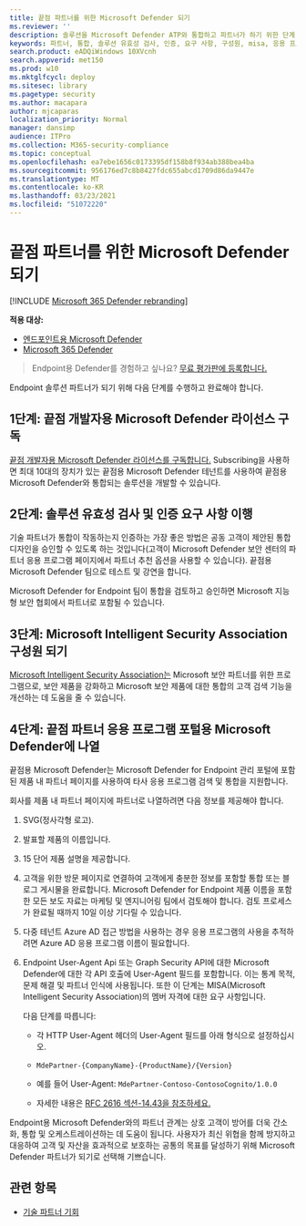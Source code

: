 ```yaml
---
title: 끝점 파트너를 위한 Microsoft Defender 되기
ms.reviewer: ''
description: 솔루션을 Microsoft Defender ATP와 통합하고 파트너가 하기 위한 단계 및 요구 사항에 대해 자세히 알아보십시오.
keywords: 파트너, 통합, 솔루션 유효성 검사, 인증, 요구 사항, 구성원, misa, 응용 프로그램 포털
search.product: eADQiWindows 10XVcnh
search.appverid: met150
ms.prod: w10
ms.mktglfcycl: deploy
ms.sitesec: library
ms.pagetype: security
ms.author: macapara
author: mjcaparas
localization_priority: Normal
manager: dansimp
audience: ITPro
ms.collection: M365-security-compliance
ms.topic: conceptual
ms.openlocfilehash: ea7ebe1656c0173395df158b8f934ab388bea4ba
ms.sourcegitcommit: 956176ed7c8b8427fdc655abcd1709d86da9447e
ms.translationtype: MT
ms.contentlocale: ko-KR
ms.lasthandoff: 03/23/2021
ms.locfileid: "51072220"
---
```

# <a name="become-a-microsoft-defender-for-endpoint-partner"></a>끝점 파트너를 위한 Microsoft Defender 되기

[!INCLUDE [Microsoft 365 Defender rebranding](../../includes/microsoft-defender.md)]

**적용 대상:**
- [엔드포인트용 Microsoft Defender](https://go.microsoft.com/fwlink/?linkid=2154037)
- [Microsoft 365 Defender](https://go.microsoft.com/fwlink/?linkid=2118804)

> Endpoint용 Defender를 경험하고 싶나요? [무료 평가판에 등록합니다.](https://www.microsoft.com/microsoft-365/windows/microsoft-defender-atp?ocid=docs-wdatp-exposedapis-abovefoldlink)

Endpoint 솔루션 파트너가 되기 위해 다음 단계를 수행하고 완료해야 합니다.

## <a name="step-1-subscribe-to-a-microsoft-defender-for-endpoint-developer-license"></a>1단계: 끝점 개발자용 Microsoft Defender 라이선스 구독
[끝점 개발자용 Microsoft Defender 라이선스를 구독합니다.](https://winatpregistration-prd.trafficmanager.net/Developer/UserAgreement?Length=9) Subscribing을 사용하면 최대 10대의 장치가 있는 끝점용 Microsoft Defender 테넌트를 사용하여 끝점용 Microsoft Defender와 통합되는 솔루션을 개발할 수 있습니다. 

## <a name="step-2-fulfill-the-solution-validation-and-certification-requirements"></a>2단계: 솔루션 유효성 검사 및 인증 요구 사항 이행
기술 파트너가 통합이 작동하는지 인증하는 가장 좋은 방법은 공동 고객이 제안된 통합 디자인을 승인할 수 있도록 [](https://securitycenter.microsoft.com/interoperability/partners) 하는 것입니다(고객이 Microsoft Defender 보안 센터의 파트너 응용 프로그램 페이지에서 파트너 추천 옵션을 사용할 수 있습니다). 끝점용 Microsoft Defender 팀으로 테스트 및 강연을 합니다. 

Microsoft Defender for Endpoint 팀이 통합을 검토하고 승인하면 Microsoft 지능형 보안 협회에서 파트너로 포함될 수 있습니다.

## <a name="step-3-become-a--microsoft-intelligent-security-association-member"></a>3단계: Microsoft Intelligent Security Association 구성원 되기
[Microsoft Intelligent Security Association는](https://www.microsoft.com/security/partnerships/intelligent-security-association) Microsoft 보안 파트너를 위한 프로그램으로, 보안 제품을 강화하고 Microsoft 보안 제품에 대한 통합의 고객 검색 기능을 개선하는 데 도움을 줄 수 있습니다.

## <a name="step-4-get-listed-in-the-microsoft-defender-for-endpoint-partner-application-portal"></a>4단계: 끝점 파트너 응용 프로그램 포털용 Microsoft Defender에 나열
끝점용 Microsoft Defender는 Microsoft Defender for Endpoint [](partner-applications.md) 관리 포털에 포함된 제품 내 파트너 페이지를 사용하여 타사 응용 프로그램 검색 및 통합을 지원합니다. 

회사를 제품 내 파트너 페이지에 파트너로 나열하려면 다음 정보를 제공해야 합니다.

1. SVG(정사각형 로고).
2. 발표할 제품의 이름입니다.
3. 15 단어 제품 설명을 제공합니다.
4. 고객을 위한 방문 페이지로 연결하여 고객에게 충분한 정보를 포함할 통합 또는 블로그 게시물을 완료합니다. Microsoft Defender for Endpoint 제품 이름을 포함한 모든 보도 자료는 마케팅 및 엔지니어링 팀에서 검토해야 합니다. 검토 프로세스가 완료될 때까지 10일 이상 기다릴 수 있습니다.
5.  다중 테넌트 Azure AD 접근 방법을 사용하는 경우 응용 프로그램의 사용을 추적하려면 Azure AD 응용 프로그램 이름이 필요합니다.
6. Endpoint User-Agent Api 또는 Graph Security API에 대한 Microsoft Defender에 대한 각 API 호출에 User-Agent 필드를 포함합니다. 이는 통계 목적, 문제 해결 및 파트너 인식에 사용됩니다. 또한 이 단계는 MISA(Microsoft Intelligent Security Association)의 멤버 자격에 대한 요구 사항입니다.

    다음 단계를 따릅니다:
    
    - 각 HTTP User-Agent 헤더의 User-Agent 필드를 아래 형식으로 설정하십시오.

    - `MdePartner-{CompanyName}-{ProductName}/{Version}`
    
    - 예를 들어 User-Agent: `MdePartner-Contoso-ContosoCognito/1.0.0`
    
    - 자세한 내용은 [RFC 2616 섹션-14.43을 참조하세요.](https://tools.ietf.org/html/rfc2616#section-14.43)

Endpoint용 Microsoft Defender와의 파트너 관계는 상호 고객이 방어를 더욱 간소화, 통합 및 오케스트레이션하는 데 도움이 됩니다. 사용자가 최신 위협을 함께 방지하고 대응하여 고객 및 자산을 효과적으로 보호하는 공통의 목표를 달성하기 위해 Microsoft Defender 파트너가 되기로 선택해 기쁘습니다.

## <a name="related-topics"></a>관련 항목
- [기술 파트너 기회](partner-integration.md)
